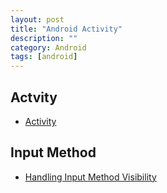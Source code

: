 ```yaml
---
layout: post
title: "Android Activity"
description: ""
category: Android
tags: [android]
---
```


## Actvity

- [Activity](https://developer.android.com/guide/components/activities.html)

## Input Method

- [Handling Input Method Visibility](https://developer.android.com/training/keyboard-input/visibility.html#ShowOnStart)